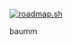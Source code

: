 [![roadmap.sh](https://roadmap.sh/card/tall/684c1e5ca60942b85d6fae08?variant=dark)](https://roadmap.sh)

baumm
